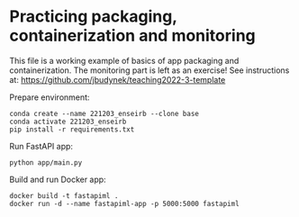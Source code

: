 # Practicing packaging, containerization and monitoring

This file is a working example of basics of app packaging and containerization. The monitoring part is left as an exercise! See instructions at: https://github.com/jbudynek/teaching2022-3-template

Prepare environment:
```
conda create --name 221203_enseirb --clone base
conda activate 221203_enseirb
pip install -r requirements.txt
```

Run FastAPI app:
```
python app/main.py
```

Build and run Docker app:
```
docker build -t fastapiml .
docker run -d --name fastapiml-app -p 5000:5000 fastapiml
```